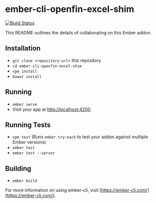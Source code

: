 # ember-cli-openfin-excel-shim

[![Build Status](https://travis-ci.org/iroq/ember-cli-openfin-excel-shim.svg?branch=master)](https://travis-ci.org/iroq/ember-cli-openfin-excel-shim)

This README outlines the details of collaborating on this Ember addon.

## Installation

* `git clone <repository-url>` this repository
* `cd ember-cli-openfin-excel-shim`
* `npm install`
* `bower install`

## Running

* `ember serve`
* Visit your app at [http://localhost:4200](http://localhost:4200).

## Running Tests

* `npm test` (Runs `ember try:each` to test your addon against multiple Ember versions)
* `ember test`
* `ember test --server`

## Building

* `ember build`

For more information on using ember-cli, visit [https://ember-cli.com/](https://ember-cli.com/).
